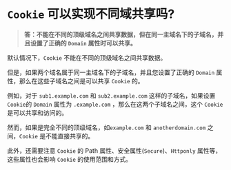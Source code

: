 # ``Cookie`` 可以实现不同域共享吗?
> **答：不能在不同的顶级域名之间共享数据，但在同一主域名下的子域名，并且设置了正确的 ``Domain`` 属性时可以共享。**

默认情况下，``Cookie`` 不能在不同的顶级域名之间共享数据。

但是，如果两个域名属于同一主域名下的子域名，并且您设置了正确的 ``Domain`` 属性，那么在这些子域名之间是可以共享 ``Cookie`` 的。

例如，对于 ``sub1.example.com`` 和 ``sub2.example.com`` 这样的子域名，如果设置 ``Cookie``的 ``Domain`` 属性为 ``.example.com`` ，那么在这两个子域名之间，这个 ``Cookie`` 是可以共享和访问的。

然而，如果是完全不同的顶级域名，如``example.com`` 和 ``anotherdomain.com`` 之间，``Cookie`` 是不能直接共享的。

此外，还需要注意 ``Cookie`` 的 Path 属性、安全属性(``Secure``)、``Httponly`` 属性等，这些属性也会影响 ``Cookie`` 的使用范围和方式。
